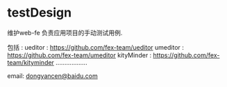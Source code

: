 testDesign
==========

维护web-fe 负责应用项目的手动测试用例.

包括 :
  ueditor       : https://github.com/fex-team/ueditor
  umeditor      : https://github.com/fex-team/umeditor
  kityMinder    : https://github.com/fex-team/kityminder
  ..................

email: dongyancen@baidu.com
